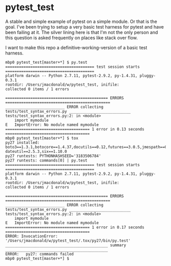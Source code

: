 # pytest_test
A stable and simple example of pytest on a simple module. Or that is the goal. I've been trying to setup a very basic test harness for pytest and have been failing at it. The silver lining here is that I'm not the only person and this question is asked frequently on places like stack over flow.

I want to make this repo a definitive-working-version of a basic test harness.

    mbp0 pytest_test[master+*] $ py.test
    ======================================= test session starts =======================================
    platform darwin -- Python 2.7.11, pytest-2.9.2, py-1.4.31, pluggy-0.3.1
    rootdir: /Users/jmacdonald/w/pytest_test, inifile:
    collected 0 items / 1 errors

    ============================================= ERRORS ==============================================
    __________________________ ERROR collecting tests/test_syntax_errors.py ___________________________
    tests/test_syntax_errors.py:2: in <module>
        import mymodule
    E   ImportError: No module named mymodule
    ===================================== 1 error in 0.13 seconds =====================================
    mbp0 pytest_test[master+*] $ tox
    py27 installed: boto3==1.3.1,botocore==1.4.37,docutils==0.12,futures==3.0.5,jmespath==0.9.0,py==1.4.31,pytest==2.9.2,python-dateutil==2.5.3,six==1.10.0
    py27 runtests: PYTHONHASHSEED='3183506784'
    py27 runtests: commands[0] | py.test
    ======================================= test session starts =======================================
    platform darwin -- Python 2.7.11, pytest-2.9.2, py-1.4.31, pluggy-0.3.1
    rootdir: /Users/jmacdonald/w/pytest_test, inifile:
    collected 0 items / 1 errors

    ============================================= ERRORS ==============================================
    __________________________ ERROR collecting tests/test_syntax_errors.py ___________________________
    tests/test_syntax_errors.py:2: in <module>
        import mymodule
    E   ImportError: No module named mymodule
    ===================================== 1 error in 0.17 seconds =====================================
    ERROR: InvocationError: '/Users/jmacdonald/w/pytest_test/.tox/py27/bin/py.test'
    _____________________________________________ summary _____________________________________________
    ERROR:   py27: commands failed
    mbp0 pytest_test[master+*] $
